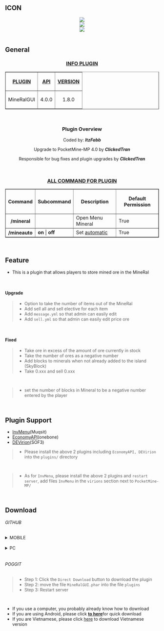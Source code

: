 ## ICON 
<div align="center">
<img src="https://github.com/Clickedtran/MineRalGUI-PM4/blob/Master/icon.gif">
<br>

<img src="https://github.com/Clickedtran/MineRalGUI-PM4/blob/Master/mineral.jpg" align="center">
<br>

<img src="https://github.com/Clickedtran/MineRalGUI-PM4/blob/Master/icon.gif">
</div>
<br>


## General
<h3 align="center"><u>INFO PLUGIN</u></h3>
<table border="1" align="center">
<tr>
<th><p><u>PLUGIN</u></p></th>
<th><p><u>API</u></p></th>
<th><p><u>VERSION</u></p></th>
</tr>
<tr>
<td align="center">
<p>MineRalGUI</p>
</td>
<td align="center">
<p>4.0.0</p>
</td>
<td align="center">
<p>1.8.0</p>
</td>
</tr>
</table>
<br>

<div align="center">
<h3 align="center">Plugin Overview</h3>
<p>Coded by: <i><strong>ItzFabb</strong></i></p>
<p>Upgrade to PocketMine-MP 4.0 by <i><strong>ClickedTran</strong></i></p>
<p>Responsible for bug fixes and plugin upgrades by <i><strong>ClickedTran</strong></i></p>
</div>

<br>
<h3 align="center"><u>ALL COMMAND FOR PLUGIN</u></h3>
<table border="1" align="center">
<tr>
<th><p>Command</p></th>
<th><p>Subcommand</p></th>
<th><p>Description</p></th>
<th><p>Default Permission</p></th>
</tr>
<tr>
<th>/mineral</th>
<td></td>
<td>Open Menu Mineral</td>
<td>True</td>
</tr>
<tr>
<th>/mineauto</th>
<td><b>on</b> | <b>off</b></td>
<td>Set <u>automatic<u></td>
<td>True</td>
</tr>
</table>
<br>

## Feature
- This is a plugin that allows players to store mined ore in the MineRal

<br>

<h4>Upgrade</h4>

>- Option to take the number of items out of the MineRal
>- Add sell all and sell elective for each item
>- Add `message.yml` so that admin can easily edit
>- Add `sell.yml` so that admin can easily edit price ore

<br>

<h4>Fixed</h4>

>- Take ore in excess of the amount of ore currently in stock
>- Take the number of ores as a negative number
>- Add blocks to minerals when not already added to the island (SkyBlock)
>- Take 0.xxx and sell 0.xxx
<br>

>- set the number of blocks in Mineral to be a negative number entered by the player
<br>



## Plugin Support
- [InvMenu](https://github.com/muqsit/InvMenu)(Muqsit)
- [EconomyAPI](https://github.com/onebone/EconomyS)(onebone)
- [DEVirion](https://github.com/poggit/devirion)(SOF3)
>- Please install the above 2 plugins including `EconomyAPI, DEVirion` into the `plugins/` directory
<br>

>- As for `InvMenu`, please install the above 2 plugins and `restart server`, add files `InvMenu` in the `virions` section next to `PocketMine-MP/`
<br>

## Download
<h6>GITHUB</h6>
<details>
<summary>MOBILE</summary>

>- Step 1: Click the `:` on the right side of the screen
>- Step 2: Turn on `Website For PC`
>- Step 3: Click the `Code` button
>- Step 4: Click `DOWNLOAD ZIP`
>- Step 5: Move the file `MineRalGUI.phar` into the file `plugins`
>- Step 6: Restart server

</details>
<br>

<details>
<summary>PC</summary>

>- Step 1: Click the `Code` button
>- Step 2: Click `DOWNLOAD ZIP`
>- Step 3: Move the file `MineRalGUI.phar` into the file `plugins`
>- Step 4: Restart server

</details>
<br>

<h6>POGGIT</h6>

>- Step 1: Click the `Direct Download` button to download the plugin
>- Step 2: move the file `MineRalGUI.phar` into the file `plugins`
>- Step 3: Restart server
<br>

- If you use a computer, you probably already know how to download
- If you are using Android, please click <a href="https://github.com/Clickedtran/MineRalGUI-PM4/archive/refs/heads/Master.zip"><b><u>to here</b></u></a>for quick download
- If you are Vietnamese, please click <a href="https://github.com/Clickedtran/MineRalGUI-PM4/releases/download/Vietnamese/MineRalGUI_1.8.0_Viethoa.zip">here</a> to download Vietnamese version
<br>


